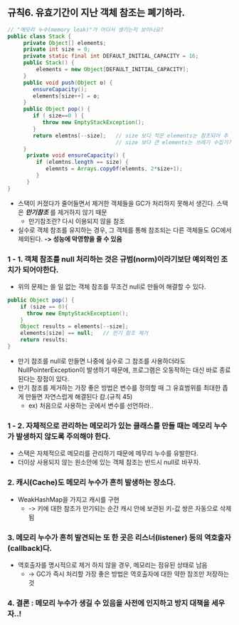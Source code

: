 ## 규칙6. 유효기간이 지난 객체 참조는 폐기하라.<br>


  ```JAVA
  // "메모리 누수(memory leak)"가 어디서 생기는지 보이나요?
  public class Stack {
       private Object[] elements;
       private int size = 0;
       private static final int DEFAULT_INITIAL_CAPACITY = 16;
       public Stack() {
           elements = new Object[DEFAULT_INITIAL_CAPACITY];
       }
       public void push(Object o) {
          ensureCapacity();
          elements[size++] = o;
       }
       public Object pop() {
          if ( size==0 ) {
             throw new EmptyStackException();
          }
          return elemtns[--size];   // size 보다 작은 elements는 참조되어 추 후 쓰레기 수집기가 알지만,
                                    // size 보다 큰 elements는 쓰레기 수집기가 모르는 듯..
       }
        private void ensureCapacity() {
           if (elemtns.length == size) {
              elemnts = Arrays.copyOf(elemnts, 2*size+1);
           }
        }
  }
  ```
- 스택이 커졌다가 줄어들면서 제거한 객체들을 GC가 처리하지 못해서 생긴다. 스택은 ___만기참조___ 를 제거하지 않기 때문
  - 만기참조란? 다시 이용되지 않을 참조
- 실수로 객체 참조를 유지하는 경우, 그 객체를 통해 참조되는 다른 객체들도 GC에서 제외된다. __-> 성능에 악영향을 줄 수 있음__

### 1 - 1. 객체 참조를 null 처리하는 것은 규범(norm)이라기보단 예외적인 조치가 되어야한다.
  - 위의 문제는 쓸 일 없는 객체 참조를 무조건 null로 만들어 해결할 수 있다.
  ```JAVA
  public Object pop() {
      if (size == 0){
        throw new EmptyStackException();
      }
      Object results = elements[--size];
      elements[size] == null;   // 만기 참조 제거
      return results;
  }
  ```
  - 만기 참조를 null로 만들면 나중에 실수로 그 참조를 사용하더라도 NullPointerException이 발생하기 때문에, 프로그램은 오동작하는 대신 바로 종료된다는 장점이 있다.
  - 만기 참조를 제거하는 가장 좋은 방법은 변수를 정의할 때 그 유효범위를 최대한 좁게 만들면 자연스럽게 해결된다 캄.(규칙 45)
    - ex) 처음으로 사용하는 곳에서 변수를 선언하라..

### 1 - 2. 자체적으로 관리하는 메모리가 있는 클래스를 만들 때는 메모리 누수가 발생하지 않도록 주의해야 한다.  
  - 스택은 자체적으로 메모리를 관리하기 때문에 메무리 누수를 유발한다.
  - 더이상 사용되지 않는 원소안에 있는 객체 참조는 반드시 null로 바꾸자.


### 2. 캐시(Cache)도 메모리 누수가 흔히 발생하는 장소다.
  - WeakHashMap을 가지고 캐시를 구현
    - -> 키에 대한 참조가 만기되는 순간 캐시 안에 보관된 키-값 쌍은 자동으로 삭제됨
    
### 3. 메모리 누수가 흔히 발견되는 또 한 곳은 리스너(listener) 등의 역호출자(callback)다.
  - 역호출자를 명시적으로 제거 하지 않을 경우, 메모리는 점유된 상태로 남음
    - -> GC가 즉시 처리할 가장 좋은 방법은 역호출자에 대한 약한 참조만 저장하는 것

### 4. 결론 : 메모리 누수가 생길 수 있음을 사전에 인지하고 방지 대책을 세우자..!
